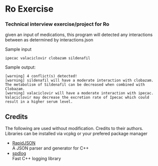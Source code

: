 # Ro Exercise

### Technical interview exercise/project for Ro

given an input of medications, this program will detected any interactions between as determined by interactions.json

Sample input

	ipecac valaciclovir clobazam sildenafil

Sample output:
~~~text
[warning] 4 conflict(s) detected!
[warning] sildenafil will have a moderate interaction with clobazam. The metabolism of Sildenafil can be decreased when combined with Clobazam.
[warning] valaciclovir will have a moderate interaction with ipecac. Valaciclovir may decrease the excretion rate of Ipecac which could result in a higher serum level.
~~~

## Credits
The following are used without modification. Credits to their authors. Libraries can be installed via vcpkg or your prefered package manager
- [RapidJSON][github.rapidjson]  
A JSON parser and generator for C++  
- [spdlog][github.spdlog]   
Fast C++ logging library

[//]: # (Hyperlink IDs)
[github.rapidjson]: https://github.com/Tencent/rapidjson
[github.spdlog]: https://github.com/gabime/spdlog